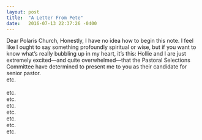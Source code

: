 ```yaml
---
layout: post
title:  "A Letter From Pete"
date:   2016-07-13 22:37:26 -0400
---
```


Dear Polaris Church,
Honestly, I have no idea how to begin this note. I feel like I ought to say something profoundly spiritual or wise, but if you want to know what’s really bubbling up in my heart, it’s this: Hollie and I are just extremely excited—and quite overwhelmed—that the Pastoral Selections Committee have determined to present me to you as their candidate for senior pastor.
<br>
etc.
<br>
<br>
etc.
<br>
etc.
<br>
etc.
<br>
etc.
<br>
etc.
<br>
etc.
<br>
etc.